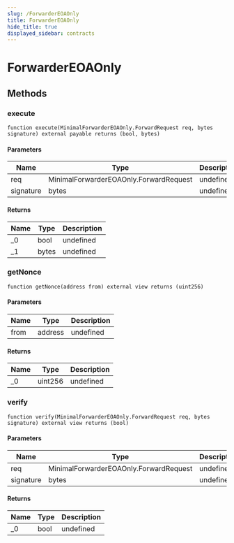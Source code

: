 ```yaml
---
slug: /ForwarderEOAOnly
title: ForwarderEOAOnly
hide_title: true
displayed_sidebar: contracts
---
```

# ForwarderEOAOnly









## Methods

### execute

```solidity
function execute(MinimalForwarderEOAOnly.ForwardRequest req, bytes signature) external payable returns (bool, bytes)
```





#### Parameters

| Name | Type | Description |
|---|---|---|
| req | MinimalForwarderEOAOnly.ForwardRequest | undefined |
| signature | bytes | undefined |

#### Returns

| Name | Type | Description |
|---|---|---|
| _0 | bool | undefined |
| _1 | bytes | undefined |

### getNonce

```solidity
function getNonce(address from) external view returns (uint256)
```





#### Parameters

| Name | Type | Description |
|---|---|---|
| from | address | undefined |

#### Returns

| Name | Type | Description |
|---|---|---|
| _0 | uint256 | undefined |

### verify

```solidity
function verify(MinimalForwarderEOAOnly.ForwardRequest req, bytes signature) external view returns (bool)
```





#### Parameters

| Name | Type | Description |
|---|---|---|
| req | MinimalForwarderEOAOnly.ForwardRequest | undefined |
| signature | bytes | undefined |

#### Returns

| Name | Type | Description |
|---|---|---|
| _0 | bool | undefined |



